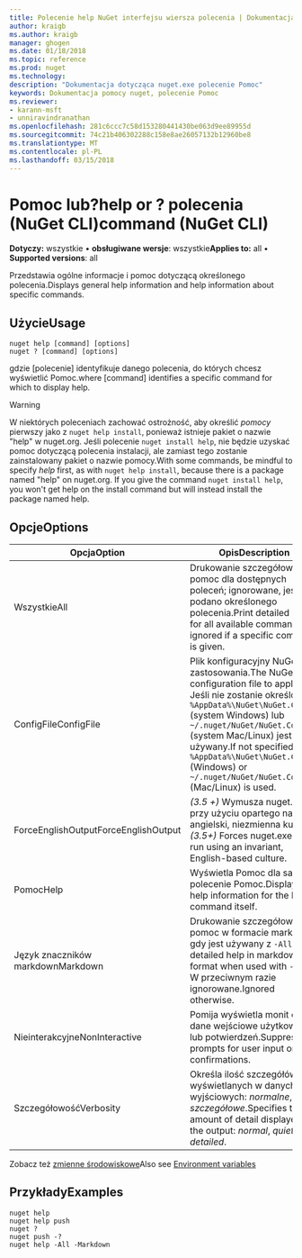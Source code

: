 ```yaml
---
title: Polecenie help NuGet interfejsu wiersza polecenia | Dokumentacja firmy Microsoft
author: kraigb
ms.author: kraigb
manager: ghogen
ms.date: 01/18/2018
ms.topic: reference
ms.prod: nuget
ms.technology: 
description: "Dokumentacja dotycząca nuget.exe polecenie Pomoc"
keywords: Dokumentacja pomocy nuget, polecenie Pomoc
ms.reviewer:
- karann-msft
- unniravindranathan
ms.openlocfilehash: 281c6ccc7c58d153280441430be063d9ee89955d
ms.sourcegitcommit: 74c21b406302288c158e8ae26057132b12960be8
ms.translationtype: MT
ms.contentlocale: pl-PL
ms.lasthandoff: 03/15/2018
---
```

# <a name="help-or--command-nuget-cli"></a><span data-ttu-id="c9807-104">Pomoc lub?</span><span class="sxs-lookup"><span data-stu-id="c9807-104">help or ?</span></span> <span data-ttu-id="c9807-105">polecenia (NuGet CLI)</span><span class="sxs-lookup"><span data-stu-id="c9807-105">command (NuGet CLI)</span></span>

<span data-ttu-id="c9807-106">**Dotyczy:** wszystkie &bullet; **obsługiwane wersje**: wszystkie</span><span class="sxs-lookup"><span data-stu-id="c9807-106">**Applies to:** all &bullet; **Supported versions**: all</span></span>

<span data-ttu-id="c9807-107">Przedstawia ogólne informacje i pomoc dotyczącą określonego polecenia.</span><span class="sxs-lookup"><span data-stu-id="c9807-107">Displays general help information and help information about specific commands.</span></span>

## <a name="usage"></a><span data-ttu-id="c9807-108">Użycie</span><span class="sxs-lookup"><span data-stu-id="c9807-108">Usage</span></span>

```cli
nuget help [command] [options]
nuget ? [command] [options]
```

<span data-ttu-id="c9807-109">gdzie [polecenie] identyfikuje danego polecenia, do których chcesz wyświetlić Pomoc.</span><span class="sxs-lookup"><span data-stu-id="c9807-109">where [command] identifies a specific command for which to display help.</span></span>

> [!Warning]
> <span data-ttu-id="c9807-110">W niektórych poleceniach zachować ostrożność, aby określić *pomocy* pierwszy jako z `nuget help install`, ponieważ istnieje pakiet o nazwie "help" w nuget.org. Jeśli polecenie `nuget install help`, nie będzie uzyskać pomoc dotyczącą polecenia instalacji, ale zamiast tego zostanie zainstalowany pakiet o nazwie pomocy.</span><span class="sxs-lookup"><span data-stu-id="c9807-110">With some commands, be mindful to specify *help* first, as with `nuget help install`, because there is a package named "help" on nuget.org. If you give the command `nuget install help`, you won't get help on the install command but will instead install the package named help.</span></span>

## <a name="options"></a><span data-ttu-id="c9807-111">Opcje</span><span class="sxs-lookup"><span data-stu-id="c9807-111">Options</span></span>

| <span data-ttu-id="c9807-112">Opcja</span><span class="sxs-lookup"><span data-stu-id="c9807-112">Option</span></span> | <span data-ttu-id="c9807-113">Opis</span><span class="sxs-lookup"><span data-stu-id="c9807-113">Description</span></span> |
| --- | --- |
| <span data-ttu-id="c9807-114">Wszystkie</span><span class="sxs-lookup"><span data-stu-id="c9807-114">All</span></span> | <span data-ttu-id="c9807-115">Drukowanie szczegółową pomoc dla dostępnych poleceń; ignorowane, jeśli podano określonego polecenia.</span><span class="sxs-lookup"><span data-stu-id="c9807-115">Print detailed help for all available commands; ignored if a specific command is given.</span></span> |
| <span data-ttu-id="c9807-116">ConfigFile</span><span class="sxs-lookup"><span data-stu-id="c9807-116">ConfigFile</span></span> | <span data-ttu-id="c9807-117">Plik konfiguracyjny NuGet do zastosowania.</span><span class="sxs-lookup"><span data-stu-id="c9807-117">The NuGet configuration file to apply.</span></span> <span data-ttu-id="c9807-118">Jeśli nie zostanie określony, `%AppData%\NuGet\NuGet.Config` (system Windows) lub `~/.nuget/NuGet/NuGet.Config` (system Mac/Linux) jest używany.</span><span class="sxs-lookup"><span data-stu-id="c9807-118">If not specified, `%AppData%\NuGet\NuGet.Config` (Windows) or `~/.nuget/NuGet/NuGet.Config` (Mac/Linux) is used.</span></span>|
| <span data-ttu-id="c9807-119">ForceEnglishOutput</span><span class="sxs-lookup"><span data-stu-id="c9807-119">ForceEnglishOutput</span></span> | <span data-ttu-id="c9807-120">*(3.5 +)* Wymusza nuget.exe przy użyciu opartego na język angielski, niezmienna kultura.</span><span class="sxs-lookup"><span data-stu-id="c9807-120">*(3.5+)* Forces nuget.exe to run using an invariant, English-based culture.</span></span> |
| <span data-ttu-id="c9807-121">Pomoc</span><span class="sxs-lookup"><span data-stu-id="c9807-121">Help</span></span> | <span data-ttu-id="c9807-122">Wyświetla Pomoc dla samo polecenie Pomoc.</span><span class="sxs-lookup"><span data-stu-id="c9807-122">Displays help information for the help command itself.</span></span> |
| <span data-ttu-id="c9807-123">Język znaczników markdown</span><span class="sxs-lookup"><span data-stu-id="c9807-123">Markdown</span></span> | <span data-ttu-id="c9807-124">Drukowanie szczegółową pomoc w formacie markdown, gdy jest używany z `-All`.</span><span class="sxs-lookup"><span data-stu-id="c9807-124">Print detailed help in markdown format when used with `-All`.</span></span> <span data-ttu-id="c9807-125">W przeciwnym razie ignorowane.</span><span class="sxs-lookup"><span data-stu-id="c9807-125">Ignored otherwise.</span></span> |
| <span data-ttu-id="c9807-126">Nieinterakcyjne</span><span class="sxs-lookup"><span data-stu-id="c9807-126">NonInteractive</span></span> | <span data-ttu-id="c9807-127">Pomija wyświetla monit o dane wejściowe użytkownika lub potwierdzeń.</span><span class="sxs-lookup"><span data-stu-id="c9807-127">Suppresses prompts for user input or confirmations.</span></span> |
| <span data-ttu-id="c9807-128">Szczegółowość</span><span class="sxs-lookup"><span data-stu-id="c9807-128">Verbosity</span></span> | <span data-ttu-id="c9807-129">Określa ilość szczegółów wyświetlanych w danych wyjściowych: *normalne*, *quiet*, *szczegółowe*.</span><span class="sxs-lookup"><span data-stu-id="c9807-129">Specifies the amount of detail displayed in the output: *normal*, *quiet*, *detailed*.</span></span> |

<span data-ttu-id="c9807-130">Zobacz też [zmienne środowiskowe](cli-ref-environment-variables.md)</span><span class="sxs-lookup"><span data-stu-id="c9807-130">Also see [Environment variables](cli-ref-environment-variables.md)</span></span>

## <a name="examples"></a><span data-ttu-id="c9807-131">Przykłady</span><span class="sxs-lookup"><span data-stu-id="c9807-131">Examples</span></span>

```cli
nuget help
nuget help push
nuget ?
nuget push -?
nuget help -All -Markdown
```
